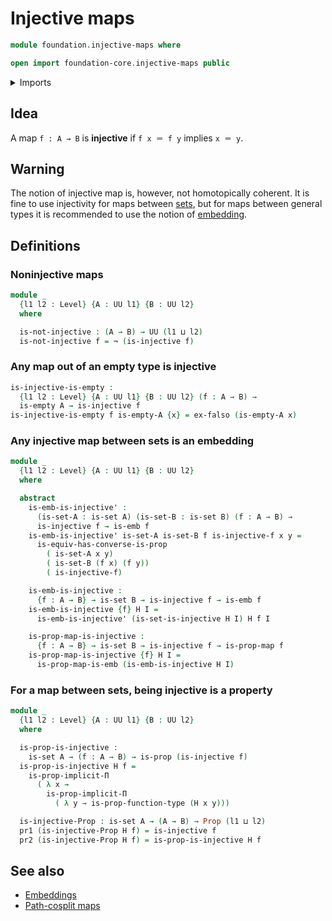 # Injective maps

```agda
module foundation.injective-maps where

open import foundation-core.injective-maps public
```

<details><summary>Imports</summary>

```agda
open import foundation.dependent-pair-types
open import foundation.logical-equivalences
open import foundation.universe-levels

open import foundation-core.embeddings
open import foundation-core.empty-types
open import foundation-core.identity-types
open import foundation-core.negation
open import foundation-core.propositional-maps
open import foundation-core.propositions
open import foundation-core.sets
```

</details>

## Idea

A map `f : A → B` is **injective** if `f x ＝ f y` implies `x ＝ y`.

## Warning

The notion of injective map is, however, not homotopically coherent. It is fine
to use injectivity for maps between [sets](foundation-core.sets.md), but for
maps between general types it is recommended to use the notion of
[embedding](foundation-core.embeddings.md).

## Definitions

### Noninjective maps

```agda
module _
  {l1 l2 : Level} {A : UU l1} {B : UU l2}
  where

  is-not-injective : (A → B) → UU (l1 ⊔ l2)
  is-not-injective f = ¬ (is-injective f)
```

### Any map out of an empty type is injective

```agda
is-injective-is-empty :
  {l1 l2 : Level} {A : UU l1} {B : UU l2} (f : A → B) →
  is-empty A → is-injective f
is-injective-is-empty f is-empty-A {x} = ex-falso (is-empty-A x)
```

### Any injective map between sets is an embedding

```agda
module _
  {l1 l2 : Level} {A : UU l1} {B : UU l2}
  where

  abstract
    is-emb-is-injective' :
      (is-set-A : is-set A) (is-set-B : is-set B) (f : A → B) →
      is-injective f → is-emb f
    is-emb-is-injective' is-set-A is-set-B f is-injective-f x y =
      is-equiv-has-converse-is-prop
        ( is-set-A x y)
        ( is-set-B (f x) (f y))
        ( is-injective-f)

    is-emb-is-injective :
      {f : A → B} → is-set B → is-injective f → is-emb f
    is-emb-is-injective {f} H I =
      is-emb-is-injective' (is-set-is-injective H I) H f I

    is-prop-map-is-injective :
      {f : A → B} → is-set B → is-injective f → is-prop-map f
    is-prop-map-is-injective {f} H I =
      is-prop-map-is-emb (is-emb-is-injective H I)
```

### For a map between sets, being injective is a property

```agda
module _
  {l1 l2 : Level} {A : UU l1} {B : UU l2}
  where

  is-prop-is-injective :
    is-set A → (f : A → B) → is-prop (is-injective f)
  is-prop-is-injective H f =
    is-prop-implicit-Π
      ( λ x →
        is-prop-implicit-Π
          ( λ y → is-prop-function-type (H x y)))

  is-injective-Prop : is-set A → (A → B) → Prop (l1 ⊔ l2)
  pr1 (is-injective-Prop H f) = is-injective f
  pr2 (is-injective-Prop H f) = is-prop-is-injective H f
```

## See also

- [Embeddings](foundation-core.embeddings.md)
- [Path-cosplit maps](foundation.path-cosplit-maps.md)
